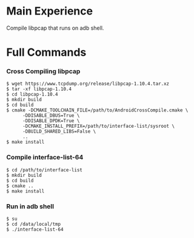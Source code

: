 # Main Experience

Compile libpcap that runs on adb shell.

# Full Commands

### Cross Compiling libpcap

```shell
$ wget https://www.tcpdump.org/release/libpcap-1.10.4.tar.xz
$ tar -xf libpcap-1.10.4
$ cd libpcap-1.10.4
$ mkdir build
$ cd build
$ cmake -DCMAKE_TOOLCHAIN_FILE=/path/to/AndroidCrossCompile.cmake \
      -DDISABLE_DBUS=True \
      -DDISABLE_DPDK=True \
      -DCMAKE_INSTALL_PREFIX=/path/to/interface-list/sysroot \
      -DBUILD_SHARED_LIBS=False \
      ..
$ make install
```

### Compile interface-list-64

```shell
$ cd /path/to/interface-list
$ mkdir build
$ cd build
$ cmake ..
$ make install
```

### Run in adb shell

```shell
$ su
$ cd /data/local/tmp
$ ./interface-list-64
```